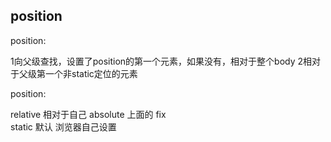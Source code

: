 ## position

position:

1向父级查找，设置了position的第一个元素，如果没有，相对于整个body
2相对于父级第一个非static定位的元素

position:

relative    相对于自己
absolute    上面的
fix         
static      默认 浏览器自己设置
